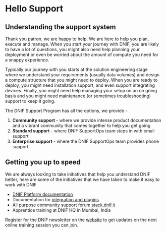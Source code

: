 # Hello Support

## Understanding the support system

Thank you patron, we are happy to help. We are here to help you plan, execute and manage. When you start your journey with DNIF, you are likely to have a lot of questions, you might also need help planning your deployment or even be worried about the amount of compute you need for a snappy experience.

Typically our journey with you starts at the solution engineering stage where we understand your requirements \(usually data volumes\) and design a compute structure that you might need to deploy. When you are ready to deploy, you might need installation support, and even support integrating devices. Finally, you might need help managing your setup on an on going basis and you might need maintenance \(or sometimes troubleshooting\) support to keep it going.

The DNIF Support Program has all the options, we provide - 

1. **Community support** - where we provide intense product documentation and a vibrant community that comes together to help you get going.
2. **Standard support** - where DNIF SupportOps team steps in with email support
3. **Enterprise support** - where the DNIF SupportOps team provides phone support

## Getting you up to speed

We are always looking to take initiatives that help you understand DNIF better, here are some of the initiatives that we have taken to make it easy to work with DNIF.

* [DNIF Platform documentation ](https://dnif.it/docs)
* Documentation for [integration and plugins](https://dnif.it/integrations.html)
* All purpose community support forum [stack.dnif.it](https://stack.dnif.it/)
* Apprentice training at DNIF HQ in Mumbai, India

Register for the DNIF newsletter on the [website](https://dnif.it) to get updates on the next online training session you can join.

